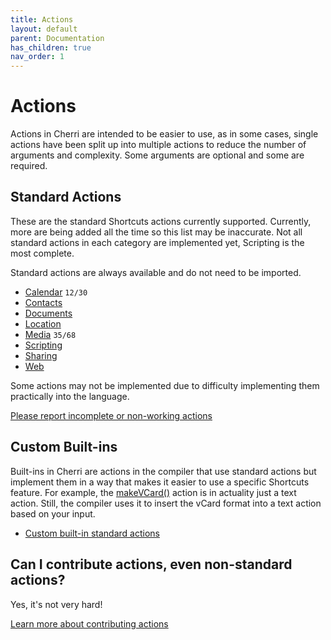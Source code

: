 ```yaml
---
title: Actions
layout: default
parent: Documentation
has_children: true
nav_order: 1
---
```


# Actions

Actions in Cherri are intended to be easier to use, as in some cases, single actions have been split up into multiple
actions to reduce the number of arguments and complexity. Some arguments are optional and some are required.

## Standard Actions

These are the standard Shortcuts actions currently supported. Currently, more are being added all the time so this list
may be inaccurate. Not all standard actions in each category are implemented yet, Scripting is the most complete.

Standard actions are always available and do not need to be imported.

- [Calendar](standard/calendar) `12/30`
- [Contacts](standard/contacts)
- [Documents](standard/documents)
- [Location](standard/location)
- [Media](standard/media) `35/68`
- [Scripting](standard/scripting)
- [Sharing](standard/sharing)
- [Web](standard/web)

Some actions may not be implemented due to difficulty implementing them practically into the language.

[Please report incomplete or non-working actions](https://github.com/electrikmilk/cherri/issues)

## Custom Built-ins

Built-ins in Cherri are actions in the compiler that use standard actions but implement them in a way that makes it easier to use a specific Shortcuts feature. For example, the [makeVCard()](/language/vcards) action is in actuality just a text action. Still, the compiler uses it to  insert the vCard format into a text action based on your input.

- [Custom built-in standard actions](standard/custom)

## Can I contribute actions, even non-standard actions?

Yes, it's not very hard!

[Learn more about contributing actions](/compiler/actions)
